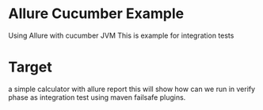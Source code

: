 # Allure Cucumber Example
Using Allure with cucumber JVM
This is example for integration tests

# Target 
a simple calculator with allure report
this will show how can we run in verify phase as integration test using maven failsafe plugins. 


